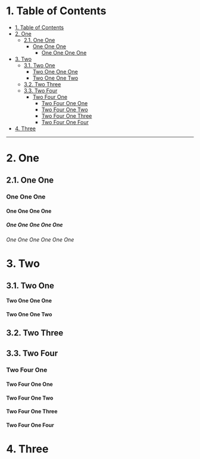 <!-- !numberedheadings (level=2) -->

# 1\. Table of Contents

<!-- !toc (level=4) -->

* [1\. Table of Contents](#1-table-of-contents)
* [2\. One](#2-one)
  * [2.1\. One One](#21-one-one)
    * [One One One](#one-one-one)
      * [One One One One](#one-one-one-one)
* [3\. Two](#3-two)
  * [3.1\. Two One](#31-two-one)
      * [Two One One One](#two-one-one-one)
      * [Two One One Two](#two-one-one-two)
  * [3.2\. Two Three](#32-two-three)
  * [3.3\. Two Four](#33-two-four)
    * [Two Four One](#two-four-one)
      * [Two Four One One](#two-four-one-one)
      * [Two Four One Two](#two-four-one-two)
      * [Two Four One Three](#two-four-one-three)
      * [Two Four One Four](#two-four-one-four)
* [4\. Three](#4-three)

<!-- toc! -->

----

# 2\. One

## 2.1\. One One

### One One One

#### One One One One

##### One One One One One

###### One One One One One One

# 3\. Two

## 3.1\. Two One

#### Two One One One

#### Two One One Two

## 3.2\. Two Three

## 3.3\. Two Four

### Two Four One

#### Two Four One One

#### Two Four One Two

#### Two Four One Three

#### Two Four One Four

# 4\. Three


